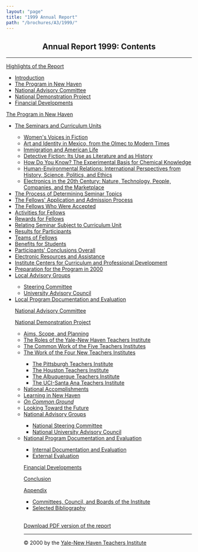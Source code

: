 ```yaml
---
layout: "page"
title: "1999 Annual Report"
path: "/brochures/A3/1999/"
---
```

<main>
<center><h2>Annual Report 1999: Contents</h2></center>
<hr/>
<p><a href="highlights.html">Highlights of the Report</a>
<ul>
    <li><a href="highlights.html#a">Introduction</a></li>
    <li><a href="highlights.html#b">The Program in New Haven</a></li>
    <li><a href="highlights.html#c">National Advisory Committee</a></li>
    <li><a href="highlights.html#d">National Demonstration Project</a></li>
    <li><a href="highlights.html#e">Financial Developments</a></li>
</ul>
</p><p><a href="programnh.html">The Program in New Haven</a>
<ul>
    <li><a href="programnh.html#a">The Seminars and Curriculum Units</a></li>
    <ul>
        <li><a href="programnh.html#b">Women's Voices in Fiction</a></li>
        <li><a href="programnh.html#c">Art and Identity in Mexico, from the Olmec to Modern Times</a></li>
        <li><a href="programnh.html#d">Immigration and American Life</a></li>
        <li><a href="programnh.html#e">Detective Fiction: Its Use as Literature and as History</a></li>
        <li><a href="programnh.html#f">How Do You Know? The Experimental Basis for Chemical Knowledge</a></li>
        <li><a href="programnh.html#g">Human-Environmental Relations: International Perspectives from History, Science, Politics, and Ethics</a></li>
        <li><a href="programnh.html#h">Electronics in the 20th Century: Nature, Technology, People, Companies, and the Marketplace</a></li>
    </ul>    
    <li><a href="programnh.html#i">The Process of Determining Seminar Topics</a></li>
    <li><a href="programnh.html#j">The Fellows' Application and Admission Process</a></li>
    <li><a href="programnh.html#k">The Fellows Who Were Accepted</a></li>
    <li><a href="programnh.html#l">Activities for Fellows</a></li>
    <li><a href="programnh.html#m">Rewards for Fellows</a></li>
    <li><a href="programnh.html#n">Relating Seminar Subject to Curriculum Unit</a></li>
    <li><a href="programnh.html#o">Results for Participants</a></li>
    <li><a href="programnh.html#p">Teams of Fellows</a></li>
    <li><a href="programnh.html#q">Benefits for Students</a></li>
    <li><a href="programnh.html#r">Participants' Conclusions Overall</a></li>
    <li><a href="programnh.html#s">Electronic Resources and Assistance</a></li>
    <li><a href="programnh.html#t">Institute Centers for Curriculum and Professional Development</a></li>
    <li><a href="programnh.html#u">Preparation for the Program in 2000</a></li>
    <li><a href="programnh.html#v">Local Advisory Groups</a></li>
    <ul>
        <li><a href="programnh.html#w">Steering Committee</a></li>
        <li><a href="programnh.html#x">University Advisory Council</a></li>
    </ul>
    <li><a href="programnh.html#y">Local Program Documentation and Evaluation</a></li>
</p><p><a href="nac.html">National Advisory Committee</a>
</p><p><a href="nationaldem.html">National Demonstration Project</a>
<ul>
    <li><a href="nationaldem.html#a">Aims, Scope, and Planning</a></li>
    <li><a href="nationaldem.html#b">The Roles of the Yale-New Haven Teachers Institute</a></li>
    <li><a href="nationaldem.html#c">The Common Work of the Five Teachers Institutes</a></li>
    <li><a href="nationaldem.html#B">The Work of the Four New Teachers Institutes</a></li>
    <ul>
        <li><a href="nationaldem.html#Ba">The Pittsburgh Teachers Institute</a></li>
        <li><a href="nationaldem.html#Bb">The Houston Teachers Institute</a></li>
        <li><a href="nationaldem.html#Bc">The Albuquerque Teachers Institute</a></li>
        <li><a href="nationaldem.html#Bd">The UCI-Santa Ana Teachers Institute</a></li>
    </ul>
    <li><a href="nationaldem.html#d">National Accomplishments</a></li>
    <li><a href="nationaldem.html#e">Learning in New Haven</a></li>
    <li><i><a href="nationaldem.html#f">On Common Ground</a></i></li>
    <li><a href="nationaldem.html#g">Looking Toward the Future</a></li>
    <li><a href="nationaldem.html#h">National Advisory Groups</a></li>
    <ul>
        <li><a href="nationaldem.html#i">National Steering Committee</a></li>
        <li><a href="nationaldem.html#j">National University Advisory Council</a></li>
    </ul>    
    <li><a href="nationaldem.html#k">National Program Documentation and Evaluation</a></li>
    <ul>
        <li><a href="nationaldem.html#l">Internal Documentation and Evaluation</a></li>
        <li><a href="nationaldem.html#m">External Evaluation</a></li>
    </ul>    
</p><p><a href="financiald.html">Financial Developments</a>
</p><p><a href="conclusionb.html">Conclusion</a>
</p><p><a href="appendixb.html">Appendix</a>
<ul>
    <li><a href="appendixb.html#a">Committees, Council, and Boards of the Institute</a></li>
    <li><a href="appendixb.html#c">Selected Bibliography</a></li>
</ul>    
<br/>
</p>
<p><a href="/pdfs/ar/1999-annual-report.pdf" target="_blank">Download PDF version of the report</a></p>
<hr/>© 2000 by the <a href="/">Yale-New Haven Teachers Institute</a>
</main>